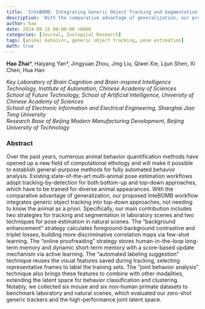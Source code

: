 ```yaml
---
title: 'InteBOMB: Integrating Generic Object Tracking and Segmentation with Pose Estimation for Animal Behavioral Analysis'
description: 'With the comparative advantage of generalization, our proposed InteBOMB workflow integrates generic object tracking into top-down approaches, not needing to know the animal as a priori.'
author: hao
date: 2024-08-15 00:00:00 +0800
categories: [Journal, Zoological Research]
tags: [animal behaivor, generic object tracking, pose estimation]
math: true
---
```


**Hao Zhai**\*, Haiyang Yan\*, Jingyuan Zhou, Jing Liu, Qiwei Xie, Lijun Shen, Xi Chen, Hua Han

*Key Laboratory of Brain Cognition and Brain-inspired Intelligence Technology, Institute of Automation, Chinese Academy of Sciences* <br>
*School of Future Technology, School of Artificial Intelligence, University of Chinese Academy of Sciences* <br>
*School of Electronic Information and Electrical Engineering, Shanghai Jiao Tong University* <br>
*Research Base of Beijing Modern Manufacturing Development, Beijing University of Technology*

### Abstract

Over the past years, numerous animal behavior quantification methods have opened up a new field of computational ethology and will make it possible to establish general-purpose methods for fully automated behavior analysis. Existing state-of-the-art multi-animal pose estimation workflows adopt tracking-by-detection for both bottom-up and top-down approaches, which have to be trained for diverse animal appearances. With the comparative advantage of generalization, our proposed InteBOMB workflow integrates generic object tracking into top-down approaches, not needing to know the animal as a priori. Specifically, our main contribution includes two strategies for tracking and segmentation in laboratory scenes and two techniques for pose estimation in natural scenes. The “background enhancement” strategy calculates foreground-background contrastive and triplet losses, building more discriminative correlation maps via few-shot learning. The “online proofreading” strategy stores human-in-the-loop long-term memory and dynamic short-term memory with a score-based update mechanism via active learning. The “automated labeling suggestion” technique reuses the visual features saved during tracking, selecting representative frames to label the training sets. The “joint behavior analysis” technique also brings these features to combine with other modalities, extending the latent space for behavior classification and clustering. Notably, we collected six mouse and six non-human primate datasets to benchmark laboratory and natural scenes, which evaluated our zero-shot generic trackers and the high-performance joint latent space.
